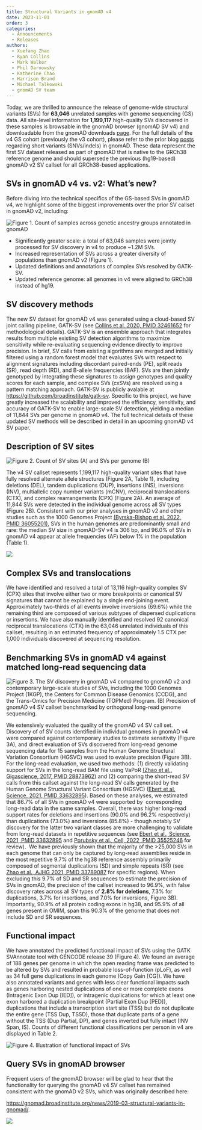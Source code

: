 ```yaml
---
title: Structural Variants in gnomAD v4
date: 2023-11-01
order: 3
categories:
  - Announcements
  - Releases
authors:
  - Xuefang Zhao
  - Ryan Collins
  - Mark Walker
  - Phil Darnowsky
  - Katherine Chao
  - Harrison Brand
  - Michael Talkowski
  - gnomAD SV team
---
```

Today, we are thrilled to announce the release of genome-wide structural variants (SVs) for **63,046** unrelated samples with genome sequencing (GS) data. All site-level information for **1,199,117** high-quality SVs discovered in these samples is browsable in the gnomAD browser (gnomAD SV v4) and downloadable from the gnomAD downloads [page](https://gnomad.broadinstitute.org/downloads#v4-structural-variants). For the full details of the v4 GS cohort (previously the v3 cohort), please refer to the prior blog [posts](https://gnomad.broadinstitute.org/news/2020-10-gnomad-v3-1/) regarding short variants (SNVs/indels) in gnomAD. These data represent the first SV dataset released as part of gnomAD that is native to the GRCh38 reference genome and should supersede the previous (hg19-based) gnomAD v2 SV callset for all GRCh38-based applications.

## SVs in gnomAD v4 vs. v2: What’s new?

Before diving into the technical specifics of the GS-based SVs in gnomAD v4, we highlight some of the biggest improvements over the prior SV callset in gnomAD v2, including: 

![Figure 1. Count of samples across genetic ancestry groups annotated in gnomAD](../images/blogpostfig1.jpg "Figure 1. Count of samples across genetic ancestry groups annotated in gnomAD")

* Significantly greater scale: a total of 63,046 samples were jointly processed for SV discovery in v4 to produce ~1.2M SVs. 
* Increased representation of SVs across a greater diversity of populations than gnomAD v2 (Figure 1).
* Updated definitions and annotations of complex SVs resolved by GATK-SV. 
* Updated reference genome: all genomes in v4 were aligned to GRCh38 instead of hg19.

## SV discovery methods

The new SV dataset for gnomAD v4 was generated using a cloud-based SV joint calling pipeline, GATK-SV (see [Collins et al. 2020, PMID 32461652](https://pubmed.ncbi.nlm.nih.gov/32461652/) for methodological details). GATK-SV is an ensemble approach that integrates results from multiple existing SV detection algorithms to maximize sensitivity while re-evaluating sequencing evidence directly to improve precision. In brief, SV calls from existing algorithms are merged and initially filtered using a random forest model that evaluates SVs with respect to alignment signatures including discordant paired-ends (PE), split reads (SR), read depth (RD), and B-allele frequencies (BAF). SVs are then jointly genotyped by integrating these signatures to assign genotypes and quality scores for each sample, and complex SVs (cxSVs) are resolved using a pattern matching approach. GATK-SV is publicly avalable at <https://github.com/broadinstitute/gatk-sv>. Specific to this project, we have greatly increased the scalability and improved the efficiency, sensitivity, and accuracy of GATK-SV to enable large-scale SV detection, yielding a median of 11,844 SVs per genome in gnomAD v4. The full technical details of these updated SV methods will be described in detail in an upcoming gnomAD v4 SV paper.

## Description of SV sites

![](../images/blogpostfig2.jpg "Figure 2. Count of SV sites (A) and SVs per genome (B)")

The v4 SV callset represents 1,199,117 high-quality variant sites that have fully resolved alternate allele structures (Figure 2A, Table 1), including deletions (DEL), tandem duplications (DUP), insertions (INS), inversions (INV), multiallelic copy number variants (mCNV), reciprocal translocations (CTX), and complex rearrangements (CPX) (Figure 2A). An average of 11,844 SVs were detected in the individual genome across all SV types (Figure 2B). Consistent with our prior analyses in gnomAD v2 and other studies such as the 1000 Genomes Project [(](https://paperpile.com/c/KfhVWM/raxz)[Byrska-Bishop et al. 2022, PMID 36055201](https://pubmed.ncbi.nlm.nih.gov/36055201/)[)](https://paperpile.com/c/KfhVWM/raxz), SVs in the human genomes are predominantly small and rare: the median SV size in gnomAD-SV v4 is 306 bp, and 96.0% of SVs in gnomAD v4 appear at allele frequencies (AF) below 1% in the population (Table 1). 

![](../images/blogpostfig3.jpg)

## Complex SVs and translocations

We have identified and resolved a total of 13,116 high-quality complex SV (CPX) sites that involve either two or more breakpoints or canonical SV signatures that cannot be explained by a single end-joining event. Approximately two-thirds of all events involve inversions (69.6%) while the remaining third are composed of various subtypes of dispersed duplications or insertions. We have also manually identified and resolved 92 canonical reciprocal translocations (CTX) in the 63,046 unrelated individuals of this callset, resulting in an estimated frequency of approximately 1.5 CTX per 1,000 individuals discovered at sequencing resolution. 

## Benchmarking SVs in gnomAD v4 against matched long-read sequencing data

![](../images/blogpostfig4.jpg "Figure 3. The SV discovery in gnomAD v4 compared to gnomAD v2 and contemporary large-scale studies of SVs, including the 1000 Genomes Project (1KGP), the Centers for Common Disease Genomics (CCDG), and the Trans-Omics for Precision Medicine (TOPMed) Program. (B) Precision of gnomAD v4 SV callset benchmarked by orthogonal long-read genome sequencing.")

We extensively evaluated the quality of the gnomAD v4 SV call set. Discovery of of SV counts identified in individual genomes in gnomAD v4 were compared against contemporary studies to estimate sensitivity (Figure 3A), and direct evaluation of SVs discovered from long-read genome sequencing data for 15 samples from the Human Genome Structural Variation Consortium (HGSVC) was used to evaluate precision (Figure 3B). For the long-read evaluation, we used two methods: (1) directly validating support for SVs in the long-read BAM file using VaPoR [(Zhao et al., Gigascience, 2017, PMID 28873962)](https://pubmed.ncbi.nlm.nih.gov/28873962/) and (2) comparing the short-read SV calls from this callset against the long-read SV calls generated by the Human Genome Structural Variant Consortium (HGSVC) ([Ebert et al. Science, 2021, PMID 33632895](https://pubmed.ncbi.nlm.nih.gov/33632895/)). Based on these analyses, we estimated that 86.7% of all SVs in gnomAD v4 were supported by  corresponding long-read data in the same samples. Overall, there was higher long-read support rates for deletions and insertions (90.0% and 96.2% respectively) than duplications (73.0%) and inversions (85.8%) - though notably SV discovery for the latter two variant classes are more challenging to validate  from long-read datasets in repetitive sequences (see [Ebert et al., Science, 2021, PMID 33632895](https://pubmed.ncbi.nlm.nih.gov/33632895/) and [Porubsky et al., Cell, 2022, PMID 35525246](https://pubmed.ncbi.nlm.nih.gov/35525246/) for review).  We have previously shown that the majority of the >25,000 SVs in each genome that can only be captured by long-read assemblies reside in the most repetitive 9.7% of the hg38 reference assembly primarily composed of segmental duplications (SD) and simple repeats (SR) (see [Zhao et al., AJHG 2021, PMID 33789087](https://pubmed.ncbi.nlm.nih.gov/33789087/) for specific regions). When excluding this 9.7% of SD and SR sequences to estimate the precision of SVs in gnomAD, the precision of the callset increased to 96.9%, with false discovery rates across all SV types of **2.8% for deletions**, 7.3% for duplications, 3.7% for insertions, and 7.0% for inversions, Figure 3B). Importantly, 90.9% of all protein coding exons in hg38, and 95.9% of all genes present in OMIM, span this 90.3% of the genome that does not include SD and SR sequences. 

## Functional impact

We have annotated the predicted functional impact of SVs using the GATK SVAnnotate tool with GENCODE release 39 (Figure 4). We found an average of 188 genes per genome in which the open reading frame was predicted to be altered by SVs and resulted in probable loss-of-function (pLoF), as well as 34 full gene duplications in each genome (Copy Gain \[CG]). We have also annotated variants and genes with less clear functional impacts such as genes harboring nested duplications of one or more complete exons (Intragenic Exon Dup \[IED]), or intragenic duplications for which at least one exon harbored a duplication breakpoint (Partial Exon Dup \[PED]), duplications that include a transcription start site (TSS) but do not duplicate the entire gene (TSS Dup, TSSD), those that duplicate parts of a gene without the TSS (Dup Partial, DP), and genes inverted but fully intact (INV Span, IS). Counts of different functional classifications per person in v4 are displayed in Table 2. 

![](../images/blogpostfig4.jpg "Figure 4. Illustration of functional impact of SVs")

## Query SVs in gnomAD browser

Frequent users of the gnomAD browser will be glad to hear that the functionality for querying the gnomAD v4 SV callset has remained consistent with the gnomAD v2 SVs, which was originally described here:

<https://gnomad.broadinstitute.org/news/2019-03-structural-variants-in-gnomad/>.

![](../images/blogposttable2.jpg)